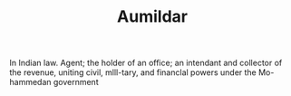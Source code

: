 ---
title: Aumildar
permalink: "/definitions/aumildar.html"
body: In Indian law. Agent; the holder of an office; an intendant and collector of
  the revenue, uniting civil, mlll-tary, and financlal powers under the Mo-hammedan
  government
published_at: '2018-07-07'
layout: post
---